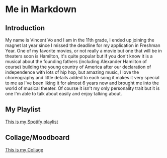 # Me in Markdown

## Introduction

My name is Vincent Vo and I am in the 11th grade, I ended up joining the magnet lat year since I missed the deadline for my application in Freshman Year. One of my favorite movies, or not really a movie but one that will be in theaters soon is Hamilton, it's quite popular but if you don't know it is a musical about the founding fathers (including Alexander Hamilton of course) building the young country of America after our declaration of independence with lots of hip hop, but amazing music, I love the choreography and little details added to each song it makes it very special to me as I've been liking it for almost 6 years now and brought me into the world of musical theater. Of course it isn't my only personality trait but it is one I'm able to talk about easily and enjoy talking about.



## My Playlist

[This is my Spotify playlist]()

## Collage/Moodboard
[This is my Collage](collage.png)
